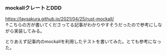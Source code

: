 ### mockallクレートとDDD  
https://laysakura.github.io/2021/04/25/rust-mockall/  
↑こちらの方が書いてくださってる記事がわかりやすそうだったので参考にしながら実装してみる。  

とりあえず記事内のmockallを利用したテストを書いてみた。とても参考になった。